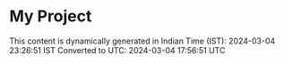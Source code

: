 # My Project

This content is dynamically generated in Indian Time (IST): 2024-03-04 23:26:51 IST
Converted to UTC: 2024-03-04 17:56:51 UTC
